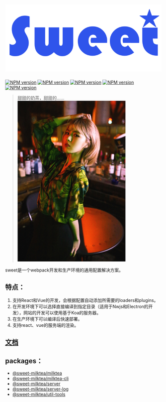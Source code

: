 # [![](statics/logo.svg)](https://github.com/duan602728596/sweet)

[![NPM version][milktea-image]][milktea-url]
[![NPM version][milktea-cli-image]][milktea-cli-url]
[![NPM version][server-image]][server-url]
[![NPM version][server-log-image]][server-log-url]
[![NPM version][util-tools-image]][util-tools-url]

[milktea-image]: https://img.shields.io/badge/milktea-0.15.0-blue.svg
[milktea-cli-image]: https://img.shields.io/badge/milktea--cli-0.14.0-blue.svg
[server-image]: https://img.shields.io/badge/server-0.15.0-blue.svg
[server-log-image]: https://img.shields.io/badge/server--log-0.6.6-blue.svg
[util-tools-image]: https://img.shields.io/badge/util--tools-0.15.0-blue.svg

[milktea-url]: http://npmjs.org/package/@sweet-milktea/milktea
[milktea-cli-url]: http://npmjs.org/package/@sweet-milktea/milktea-cli
[server-url]: http://npmjs.org/package/@sweet-milktea/server
[server-log-url]: http://npmjs.org/package/@sweet-milktea/server-log
[util-tools-url]: http://npmjs.org/package/@sweet-milktea/util-tools

> 甜甜的奶茶，甜甜的......   
> ![](statics/tsl.jpg)

sweet是一个webpack开发和生产环境的通用配置解决方案。

## 特点：

1. 支持React和Vue的开发，会根据配置自动添加所需要的loaders和plugins。  
2. 在开发环境下可以选择直接编译到指定目录（适用于Nwjs和Electron的开发），网站的开发可以使用基于Koa的服务器。
3. 在生产环境下可以编译后快速部署。
4. 支持react、vue的服务端的渲染。

## [文档](https://duan602728596.github.io/sweet/?path=/story/sweet--%E4%BB%8B%E7%BB%8D)

## packages：

* [@sweet-milktea/milktea](packages/milktea/README.md)
* [@sweet-milktea/milktea-cli](packages/milktea-cli/README.md)
* [@sweet-milktea/server](packages/server/README.md)
* [@sweet-milktea/server-log](packages/server-log/README.md)
* [@sweet-milktea/util-tools](packages/util-tools/README.md)